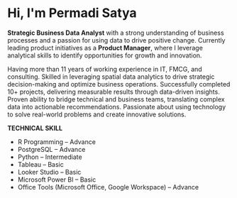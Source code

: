 # Hi, I'm Permadi Satya

**Strategic Business Data Analyst** with a strong understanding of business processes and a passion for using data to drive positive change. Currently leading product initiatives as a **Product Manager**, where I leverage analytical skills to identify opportunities for growth and innovation.

Having more than 11 years of working experience in IT, FMCG, and consulting. Skilled in leveraging spatial data analytics to drive strategic decision-making and optimize business operations. Successfully completed 10+ projects, delivering measurable results through data-driven insights. Proven ability to bridge technical and business teams, translating complex data into actionable recommendations. Passionate about using technology to solve real-world problems and create innovative solutions.

**TECHNICAL SKILL**
- R Programming – Advance
- PostgreSQL – Advance
- Python – Intermediate
- Tableau – Basic
- Looker Studio – Basic
- Microsoft Power BI – Basic
- Office Tools (Microsoft Office, Google Workspace) – Advance
